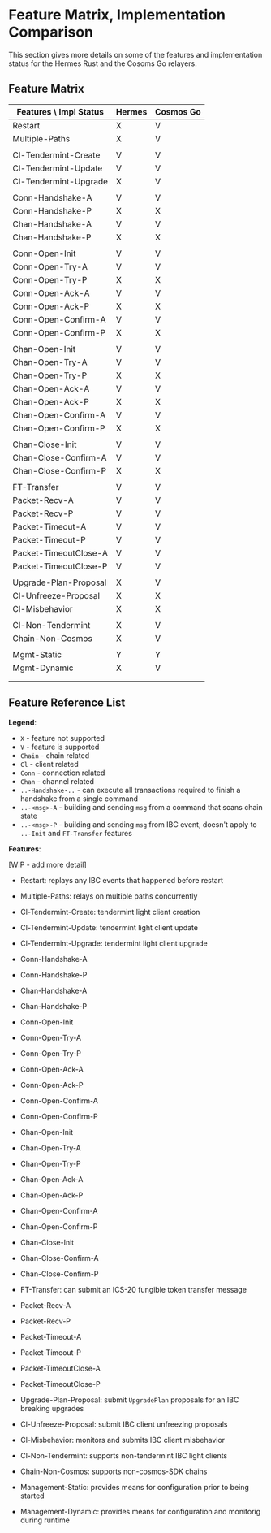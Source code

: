 # Feature Matrix, Implementation Comparison

This section gives more details on some of the features and implementation status for the Hermes Rust and the Cosoms Go relayers.

## Feature Matrix
| Features \ Impl Status | Hermes | Cosmos Go  |
| ----- |:-----| :-----|
| Restart | X | V |
| Multiple-Paths | X | V |
| | | |
| Cl-Tendermint-Create | V | V |
| Cl-Tendermint-Update | V | V |
| Cl-Tendermint-Upgrade | X | V |
| | | |
| Conn-Handshake-A | V | V |
| Conn-Handshake-P | X | X |
| Chan-Handshake-A | V | V |
| Chan-Handshake-P | X | X |
| | | |
| Conn-Open-Init | V | V |
| Conn-Open-Try-A | V | V |
| Conn-Open-Try-P | X | X |
| Conn-Open-Ack-A | V | V |
| Conn-Open-Ack-P | X | X |
| Conn-Open-Confirm-A | V | V |
| Conn-Open-Confirm-P | X | X |
| | | |
| Chan-Open-Init | V | V |
| Chan-Open-Try-A | V | V |
| Chan-Open-Try-P | X | X |
| Chan-Open-Ack-A | V | V |
| Chan-Open-Ack-P | X | X |
| Chan-Open-Confirm-A | V | V |
| Chan-Open-Confirm-P | X | X |
| | | |
| Chan-Close-Init | V | V |
| Chan-Close-Confirm-A | V | V |
| Chan-Close-Confirm-P | X | X |
| | | |
| FT-Transfer | V | V |
| Packet-Recv-A | V | V |
| Packet-Recv-P | V | V |
| Packet-Timeout-A | V | V |
| Packet-Timeout-P | V | V |
| Packet-TimeoutClose-A | V | V |
| Packet-TimeoutClose-P | V | V |
| | | |
| Upgrade-Plan-Proposal | X | V |
| Cl-Unfreeze-Proposal  | X | X |
| Cl-Misbehavior | X | X |
| | | |
| Cl-Non-Tendermint | X | V |
| Chain-Non-Cosmos | X | V |
| | | |
| Mgmt-Static | Y | Y |
| Mgmt-Dynamic | X | V |
| | | |
| | | |


## Feature Reference List
__Legend__:

- `X` - feature not supported
- `V` - feature is supported
- `Chain` - chain related
- `Cl` - client related
- `Conn` - connection related
- `Chan` - channel related
- `..-Handshake-..` - can execute all transactions required to finish a handshake from a single command
- `..-<msg>-A` - building and sending `msg` from a command that scans chain state
- `..-<msg>-P` - building and sending `msg` from IBC event, doesn't apply to `..-Init` and `FT-Transfer` features


__Features__:

[WIP - add more detail]

- Restart: replays any IBC events that happened before restart
- Multiple-Paths: relays on multiple paths concurrently

- Cl-Tendermint-Create: tendermint light client creation
- Cl-Tendermint-Update: tendermint light client update
- Cl-Tendermint-Upgrade: tendermint light client upgrade

- Conn-Handshake-A
- Conn-Handshake-P
- Chan-Handshake-A
- Chan-Handshake-P

- Conn-Open-Init
- Conn-Open-Try-A
- Conn-Open-Try-P
- Conn-Open-Ack-A
- Conn-Open-Ack-P
- Conn-Open-Confirm-A
- Conn-Open-Confirm-P

- Chan-Open-Init
- Chan-Open-Try-A
- Chan-Open-Try-P
- Chan-Open-Ack-A
- Chan-Open-Ack-P
- Chan-Open-Confirm-A
- Chan-Open-Confirm-P
- Chan-Close-Init
- Chan-Close-Confirm-A
- Chan-Close-Confirm-P

- FT-Transfer: can submit an ICS-20 fungible token transfer message
- Packet-Recv-A
- Packet-Recv-P
- Packet-Timeout-A
- Packet-Timeout-P
- Packet-TimeoutClose-A
- Packet-TimeoutClose-P

- Upgrade-Plan-Proposal: submit `UpgradePlan` proposals for an IBC breaking upgrades
- Cl-Unfreeze-Proposal: submit IBC client unfreezing proposals
- Cl-Misbehavior: monitors and submits IBC client misbehavior

- Cl-Non-Tendermint: supports non-tendermint IBC light clients
- Chain-Non-Cosmos: supports non-cosmos-SDK chains

- Management-Static: provides means for configuration prior to being started
- Management-Dynamic: provides means for configuration and monitorig during runtime

